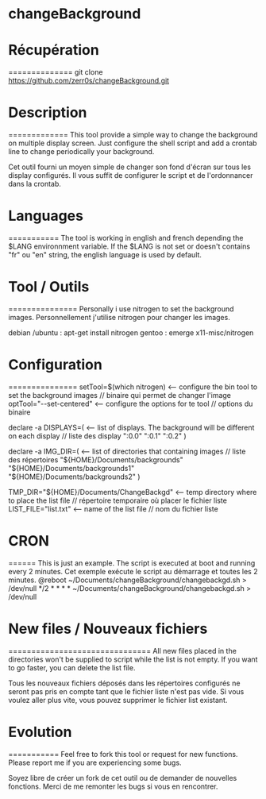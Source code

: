 # changeBackground

# Récupération
==============
git clone https://github.com/zerr0s/changeBackground.git

# Description
=============
This tool provide a simple way to change the background on multiple display screen.
Just configure the shell script and add a crontab line to change periodically your background.

Cet outil fourni un moyen simple de changer son fond d'écran sur tous les display configurés.
Il vous suffit de configurer le script et de l'ordonnancer dans la crontab.

# Languages
===========
The tool is working in english and french depending the $LANG environnment variable.
If the $LANG is not set or doesn't contains "fr" ou "en" string, the english language is used by default.

# Tool / Outils
===============
Personally i use nitrogen to set the background images.
Personnellement j'utilise nitrogen pour changer les images.

debian /ubuntu  : apt-get install nitrogen
gentoo          : emerge x11-misc/nitrogen

# Configuration
===============
setTool=$(which nitrogen) <-- configure the bin tool to set the background images // binaire qui permet de changer l'image
optTool="--set-centered" <-- configure the options for te tool // options du binaire

declare -a DISPLAYS=( <-- list of displays. The background will be different on each display // liste des display
  ":0.0"
  ":0.1"
  ":0.2"
)

declare -a IMG_DIR=( <-- list of directories that containing images // liste des répertoires
  "${HOME}/Documents/backgrounds"
  "${HOME}/Documents/backgrounds1"
  "${HOME}/Documents/backgrounds2"
)

TMP_DIR="${HOME}/Documents/ChangeBackgd" <-- temp directory where to place the list file // répertoire temporaire où placer le fichier liste
LIST_FILE="list.txt" <-- name of the list file // nom du fichier liste

# CRON
======
This is just an example. The script is executed at boot and running every 2 minutes.
Cet exemple exécute le script au démarrage et toutes les 2 minutes.
@reboot ~/Documents/changeBackground/changebackgd.sh > /dev/null
*/2 * * * * ~/Documents/changeBackground/changebackgd.sh > /dev/null

# New files / Nouveaux fichiers
===============================
All new files placed in the directories won't be supplied to script while the list is not empty.
If you want to go faster, you can delete the list file.

Tous les nouveaux fichiers déposés dans les répertoires configurés ne seront pas pris en compte tant que le fichier liste
n'est pas vide. Si vous voulez aller plus vite, vous pouvez supprimer le fichier list existant.

# Evolution
===========
Feel free to fork this tool or request for new functions.
Please report me if you are experiencing some bugs.

Soyez libre de créer un fork de cet outil ou de demander de nouvelles fonctions.
Merci de me remonter les bugs si vous en rencontrer.
